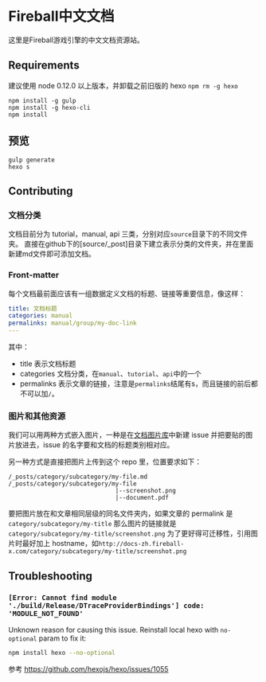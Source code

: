 # Fireball中文文档

这里是Fireball游戏引擎的中文文档资源站。

## Requirements

建议使用 node 0.12.0 以上版本，并卸载之前旧版的 hexo
`npm rm -g hexo`

```
npm install -g gulp
npm install -g hexo-cli
npm install
```

## 预览

```
gulp generate
hexo s
```

## Contributing

### 文档分类

文档目前分为 tutorial，manual, api 三类，分别对应`source`目录下的不同文件夹。
直接在github下的[source/_post]目录下建立表示分类的文件夹，并在里面新建md文件即可添加文档。

### Front-matter

每个文档最前面应该有一组数据定义文档的标题、链接等重要信息，像这样：

```yaml
title: 文档标题
categories: manual
permalinks: manual/group/my-doc-link
---
```

其中：
- title 表示文档标题
- categories 文档分类，在`manual`、`tutorial`、`api`中的一个
- permalinks 表示文章的链接，注意是`permalinks`结尾有s，而且链接的前后都不可以加`/`。

### 图片和其他资源

我们可以用两种方式嵌入图片，一种是在[文档图片库](https://github.com/fireball-x/document-images/issues)中新建 issue 并把要贴的图片放进去，issue 的名字要和文档的标题类别相对应。

另一种方式是直接把图片上传到这个 repo 里，位置要求如下：

```
/_posts/category/subcategory/my-file.md
/_posts/category/subcategory/my-file
                              |--screenshot.png
                              |--document.pdf
```  
要把图片放在和文章相同层级的同名文件夹内，如果文章的 permalink 是`category/subcategory/my-title`
那么图片的链接就是`category/subcategory/my-title/screenshot.png`
为了更好得可迁移性，引用图片时最好加上 hostname，如`http://docs-zh.fireball-x.com/category/subcategory/my-title/screenshot.png`

## Troubleshooting


 ### `[Error: Cannot find module './build/Release/DTraceProviderBindings'] code: 'MODULE_NOT_FOUND'`

 Unknown reason for causing this issue. Reinstall local hexo with `no-optional` param to fix it:

 ```bash
 npm install hexo --no-optional
 ```

 参考 https://github.com/hexojs/hexo/issues/1055
